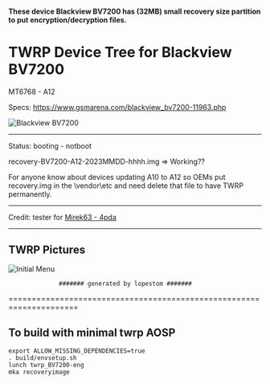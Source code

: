 #### These device Blackview BV7200 has (32MB) small recovery size partition to put encryption/decryption files.

# TWRP Device Tree for Blackview BV7200
MT6768 - A12

Specs: https://www.gsmarena.com/blackview_bv7200-11963.php

![Blackview BV7200](https://fdn2.gsmarena.com/vv/pics/blackview/blackview-bv7200-1.jpg)

---------------
Status: booting - notboot

recovery-BV7200-A12-2023MMDD-hhhh.img => Working??

For anyone know about devices updating A10 to A12 so OEMs put recovery.img in the \vendor\etc and need delete that file to have TWRP permanently.

------------------------------------
Credit: tester for [Mirek63 - 4pda](https://4pda.to/forum/index.php?showuser=6688231)

--------------------------------
TWRP Pictures
-------------
![Initial Menu](https://github.com/lopestom)



                  ####### generated by lopestom #######
===================================================================== 


## To build with minimal twrp AOSP
```
export ALLOW_MISSING_DEPENDENCIES=true
. build/envsetup.sh
lunch twrp_BV7200-eng
mka recoveryimage
```

